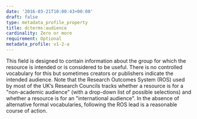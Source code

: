 ```yaml
---
date: '2016-03-21T10:00:43+00:00'
draft: false
type: metadata_profile_property
title: dcterms:audience
cardinality: Zero or more
requirement: Optional
metadata_profile: v1-2-a
---
```

This field is designed to contain information about the group for which the resource is intended or is considered to be useful. There is no controlled vocabulary for this but sometimes creators or publishers indicate the intended audience. Note that the Research Outcomes System (ROS) used by most of the UK’s Research Councils tracks whether a resource is for a "non-academic audience" (with a drop-down list of possible selections) and whether a resource is for an "international audience". In the absence of alternative formal vocabularies, following the ROS lead is a reasonable course of action.
